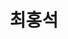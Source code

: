 ---
# Display name
title: 최홍석

# Full Name (for SEO)
first_name: Hong Seok
last_name: Choi

# Is this the primary user of the site?
superuser: true

# Role/position
role: Network Security Engineer

# Organizations/Affiliations
organizations:
  - name: BCG Security Lab
    url: 'https://sites.google.com/view/bcg-lab/main'


# Short bio (displayed in user profile at end of posts)
bio: 네트워크 및 클라우드 보안 분야에서 깊이 있는 연구를 진행하고 있습니다. 현재 화이트햇 스쿨과 Find The Gap 버그 헌팅과 같은 다양한 대외활동에 적극적으로 참여하며 보안 분야의 최신 동향과 기술을 습득하고 있습니다. 이러한 활동을 통해 실무 경험과 함께 보안에 대한 폭넓은 지식을 쌓아가고 있습니다. 또한, 오아시스 해커톤과 K 해커톤과 같은 개발 대회에 참가하며 소프트웨어 개발에 대한 깊이 있는 이해를 추구하고 있습니다. 이와 같은 다양한 경험을 통해 네트워크 및 클라우드 보안과 개발 분야의 전문성을 동시에 갖추어가고 있으며, 계속해서 기술적 역량을 강화하고 있습니다.

interests:
  - DevOps (DevSecOps)
  - Full Stack Development
  - CyberSecurity 
  - CloudSecurity
  

education:
  courses:
    - course: 컴퓨터공학부
      institution: 전북대학교(Jeonbuk National University)
      year: 2020 - 2026


# Social/Academic Networking
# For available icons, see: https://docs.hugoblox.com/getting-started/page-builder/#icons
#   For an email link, use "fas" icon pack, "envelope" icon, and a link in the
#   form "mailto:your-email@example.com" or "#contact" for contact widget.
# Need to use another icon? Simply download the SVG icon to your `assets/media/icons/` folder.

social:
  - icon: envelope
    icon_pack: fas
    link: 'mailto:suk924600@naver.com'
  - icon: instagram
    icon_pack: fab
    link: https://www.instagram.com/hongttochi/
  - icon: linkedin
    icon_pack: fab
    link: https://www.linkedin.com/in/%ED%99%8D%EC%84%9D-%EC%B5%9C-089b23302/
  - icon: github
    icon_pack: fab
    link: https://github.com/ChatHongPT
    

# Enter email to display Gravatar (if Gravatar enabled in Config)
email: 'suk924600@naver.com'

# Highlight the author in author lists? (true/false)
highlight_name: true
---
